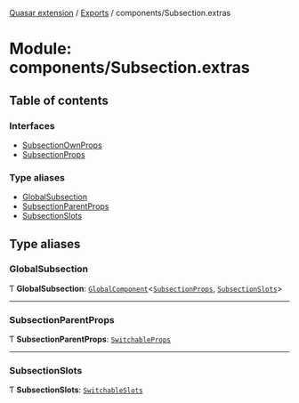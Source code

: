 [Quasar extension](../index.md) / [Exports](../modules.md) / components/Subsection.extras

# Module: components/Subsection.extras

## Table of contents

### Interfaces

- [SubsectionOwnProps](../interfaces/components_Subsection_extras.SubsectionOwnProps.md)
- [SubsectionProps](../interfaces/components_Subsection_extras.SubsectionProps.md)

### Type aliases

- [GlobalSubsection](components_Subsection_extras.md#globalsubsection)
- [SubsectionParentProps](components_Subsection_extras.md#subsectionparentprops)
- [SubsectionSlots](components_Subsection_extras.md#subsectionslots)

## Type aliases

### GlobalSubsection

Ƭ **GlobalSubsection**: [`GlobalComponent`](../interfaces/components_api_core.GlobalComponent.md)<[`SubsectionProps`](../interfaces/components_Subsection_extras.SubsectionProps.md), [`SubsectionSlots`](components_Subsection_extras.md#subsectionslots)\>

___

### SubsectionParentProps

Ƭ **SubsectionParentProps**: [`SwitchableProps`](../interfaces/components_Switchable_extras.SwitchableProps.md)

___

### SubsectionSlots

Ƭ **SubsectionSlots**: [`SwitchableSlots`](../interfaces/components_Switchable_extras.SwitchableSlots.md)
